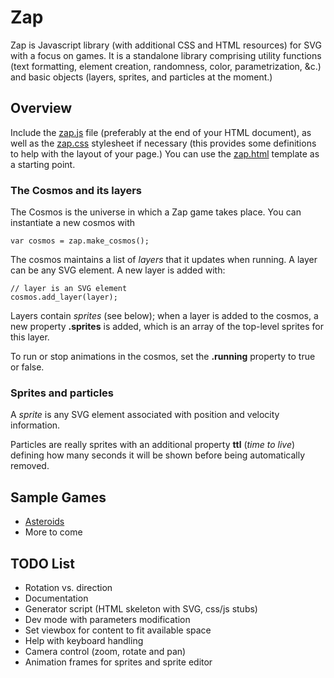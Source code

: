 Zap
===

Zap is Javascript library (with additional CSS and HTML resources) for SVG with
a focus on games. It is a standalone library comprising utility functions (text
formatting, element creation, randomness, color, parametrization, &c.) and basic
objects (layers, sprites, and particles at the moment.)


Overview
--------

Include the [zap.js](zap/blob/master/zap.js) file (preferably at the end of your
HTML document), as well as the [zap.css](zap/blob/master/zap.css) stylesheet if
necessary (this provides some definitions to help with the layout of your page.)
You can use the [zap.html](zap/blob/master/zap.html) template as a starting
point.

### The Cosmos and its layers

The Cosmos is the universe in which a Zap game takes place. You can instantiate
a new cosmos with

    var cosmos = zap.make_cosmos();

The cosmos maintains a list of _layers_ that it updates when running. A layer
can be any SVG element. A new layer is added with:

    // layer is an SVG element
    cosmos.add_layer(layer);

Layers contain _sprites_ (see below); when a layer is added to the cosmos, a new
property **.sprites** is added, which is an array of the top-level sprites for
this layer.

To run or stop animations in the cosmos, set the **.running** property to true
or false.

### Sprites and particles

A _sprite_ is any SVG element associated with position and velocity information.

Particles are really sprites with an additional property **ttl** (_time to
live_) defining how many seconds it will be shown before being automatically
removed.


Sample Games
------------

* [Asteroids](zap/tree/master/asteroids/)
* More to come


TODO List
---------

* Rotation vs. direction
* Documentation
* Generator script (HTML skeleton with SVG, css/js stubs)
* Dev mode with parameters modification
* Set viewbox for content to fit available space
* Help with keyboard handling
* Camera control (zoom, rotate and pan)
* Animation frames for sprites and sprite editor
